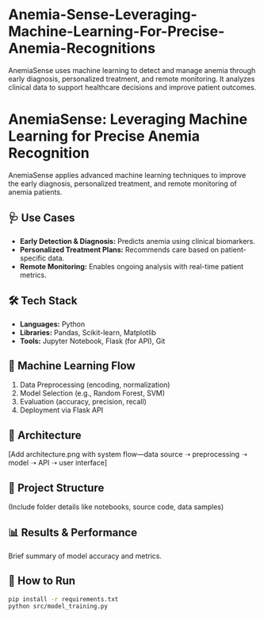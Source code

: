 # Anemia-Sense-Leveraging-Machine-Learning-For-Precise-Anemia-Recognitions
AnemiaSense uses machine learning to detect and manage anemia through early diagnosis, personalized treatment, and remote monitoring. It analyzes clinical data to support healthcare decisions and improve patient outcomes.
# AnemiaSense: Leveraging Machine Learning for Precise Anemia Recognition

AnemiaSense applies advanced machine learning techniques to improve the early diagnosis, personalized treatment, and remote monitoring of anemia patients.

## 🩺 Use Cases
- **Early Detection & Diagnosis:** Predicts anemia using clinical biomarkers.
- **Personalized Treatment Plans:** Recommends care based on patient-specific data.
- **Remote Monitoring:** Enables ongoing analysis with real-time patient metrics.

## 🛠️ Tech Stack
- **Languages:** Python
- **Libraries:** Pandas, Scikit-learn, Matplotlib
- **Tools:** Jupyter Notebook, Flask (for API), Git

## 🧠 Machine Learning Flow
1. Data Preprocessing (encoding, normalization)
2. Model Selection (e.g., Random Forest, SVM)
3. Evaluation (accuracy, precision, recall)
4. Deployment via Flask API

## 📐 Architecture
[Add architecture.png with system flow—data source ➝ preprocessing ➝ model ➝ API ➝ user interface]

## 📁 Project Structure
(Include folder details like notebooks, source code, data samples)

## 📊 Results & Performance
Brief summary of model accuracy and metrics.

## 📌 How to Run
```bash
pip install -r requirements.txt
python src/model_training.py

